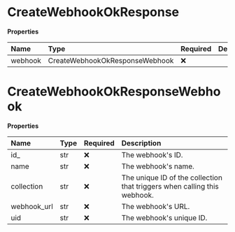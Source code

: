 # CreateWebhookOkResponse

**Properties**

| Name    | Type                           | Required | Description |
| :------ | :----------------------------- | :------- | :---------- |
| webhook | CreateWebhookOkResponseWebhook | ❌       |             |

# CreateWebhookOkResponseWebhook

**Properties**

| Name        | Type | Required | Description                                                              |
| :---------- | :--- | :------- | :----------------------------------------------------------------------- |
| id\_        | str  | ❌       | The webhook's ID.                                                        |
| name        | str  | ❌       | The webhook's name.                                                      |
| collection  | str  | ❌       | The unique ID of the collection that triggers when calling this webhook. |
| webhook_url | str  | ❌       | The webhook's URL.                                                       |
| uid         | str  | ❌       | The webhook's unique ID.                                                 |
